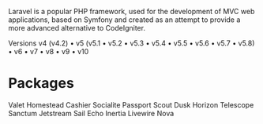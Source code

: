 Laravel is a popular PHP framework, used for the development of MVC web applications, based on Symfony and created as an attempt to provide a more advanced alternative to CodeIgniter.

Versions
v4 (v4.2) • v5 (v5.1 • v5.2 • v5.3 • v5.4 • v5.5 • v5.6 • v5.7 • v5.8) • v6 • v7 • v8 • v9 • v10

# Packages
Valet
Homestead
Cashier
Socialite
Passport
Scout
Dusk
Horizon
Telescope
Sanctum
Jetstream
Sail
Echo
Inertia
Livewire
Nova
